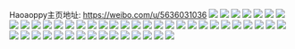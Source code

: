 Haoaoppy主页地址: https://weibo.com/u/5636031036 
![](https://wx4.sinaimg.cn/mw2000/0069qd8oly1h90hjbgvxtj30xc27f1kx.jpg) 
![](https://wx4.sinaimg.cn/mw2000/0069qd8oly1h90hjdikk7j315o1oxx5l.jpg) 
![](https://wx4.sinaimg.cn/mw2000/0069qd8oly1h90hjext5oj32c02c5u0x.jpg) 
![](https://wx4.sinaimg.cn/mw2000/0069qd8oly1h90hjqxqpfj32c0340npe.jpg) 
![](https://wx4.sinaimg.cn/mw2000/0069qd8oly1h90hjlan9dj32c0340u0y.jpg) 
![](https://wx4.sinaimg.cn/mw2000/0069qd8oly1h90hjvql10j32c03404qq.jpg) 
![](https://wx4.sinaimg.cn/mw2000/0069qd8oly1h90hk0nkchj32c0340qv6.jpg) 
![](https://wx4.sinaimg.cn/mw2000/0069qd8oly1h90hkqma1xj32c0340b2b.jpg) 
![](https://wx4.sinaimg.cn/mw2000/0069qd8oly1h90hk4rwcxj31ey1oxe82.jpg) 
![](https://wx4.sinaimg.cn/mw2000/0069qd8oly1h90hlbjtd0j32c029wnpd.jpg) 
![](https://wx4.sinaimg.cn/mw2000/0069qd8oly1h90hkg2k86j31sc2dsb2a.jpg) 
![](https://wx4.sinaimg.cn/mw2000/0069qd8oly1h90hkj08uaj327r2fnqv6.jpg) 
![](https://wx4.sinaimg.cn/mw2000/0069qd8oly1h90hke7cicj32c02c0x6r.jpg) 
![](https://wx4.sinaimg.cn/mw2000/0069qd8oly1h90hl9vnyhj33402c0u10.jpg) 
![](https://wx4.sinaimg.cn/mw2000/0069qd8oly1h90hkviz2fj31s51s51ky.jpg) 
![](https://wx4.sinaimg.cn/mw2000/0069qd8oly1h90hj99owuj33402c07wk.jpg) 
![](https://wx4.sinaimg.cn/mw2000/0069qd8oly1h90hkrxkerj30yi0yingd.jpg) 
![](https://wx4.sinaimg.cn/mw2000/0069qd8oly1h90hl19yy1j32c02rxkjm.jpg) 
![](https://wx4.sinaimg.cn/mw2000/0069qd8oly1h8s716ize1j32801o0e81.jpg) 
![](https://wx4.sinaimg.cn/mw2000/0069qd8oly1h8s71asuyzj31v01v0x6p.jpg) 
![](https://wx4.sinaimg.cn/mw2000/0069qd8oly1h8s71oeni1j32c03407wi.jpg) 
![](https://wx4.sinaimg.cn/mw2000/0069qd8oly1h8s70lb6r7j326e26eu0y.jpg) 
![](https://wx4.sinaimg.cn/mw2000/0069qd8oly1h8s70vgbw0j32c02c07wl.jpg) 
![](https://wx4.sinaimg.cn/mw2000/0069qd8oly1h8s712yzwmj31k033yx6r.jpg) 
![](https://wx4.sinaimg.cn/mw2000/0069qd8oly1h8s71m6zpgj32xt2xt7wl.jpg) 
![](https://wx4.sinaimg.cn/mw2000/0069qd8oly1h8s71ule38j31sf1sfqv5.jpg) 
![](https://wx4.sinaimg.cn/mw2000/0069qd8oly1h8s707wqemj32c03404qs.jpg) 
![](https://wx4.sinaimg.cn/mw2000/0069qd8oly1h8s70eayawj32c02nxe83.jpg) 
![](https://wx4.sinaimg.cn/mw2000/0069qd8oly1h8s6zymljkj32c02ofx6r.jpg) 
![](https://wx4.sinaimg.cn/mw2000/0069qd8ogy1h5r1ndmoquj30v915oqd3.jpg) 
![](https://wx4.sinaimg.cn/mw2000/0069qd8ogy1h5r1nd23r1j32c02c04g4.jpg) 
![](https://wx4.sinaimg.cn/mw2000/0069qd8ogy1h5r1nkz67dj32a02a2u0x.jpg) 
![](https://wx4.sinaimg.cn/mw2000/0069qd8ogy1h5gr3w5altj30u00u0k3c.jpg) 
![](https://wx4.sinaimg.cn/mw2000/0069qd8ogy1h5gr4332q8j30u00u0tl0.jpg) 
![](https://wx4.sinaimg.cn/mw2000/0069qd8ogy1h5gr42avicj32c02c0x6w.jpg) 
![](https://wx4.sinaimg.cn/mw2000/0069qd8ogy1h5gr495r8pj32bi2bi4qr.jpg) 
![](https://wx4.sinaimg.cn/mw2000/0069qd8ogy1h5gr4djbgvj33402c0b2a.jpg) 
![](https://wx4.sinaimg.cn/mw2000/0069qd8ogy1h5gr46bys4j32c02c0u0z.jpg) 
![](https://wx4.sinaimg.cn/mw2000/0069qd8oly1h4lmmj1fxcj32c03401l2.jpg) 
![](https://wx4.sinaimg.cn/mw2000/0069qd8oly1h4lmlxh7jrj33402c01l1.jpg) 
![](https://wx4.sinaimg.cn/mw2000/0069qd8oly1h4lmm9vs8hj32c0340b2f.jpg) 
![](https://wx4.sinaimg.cn/mw2000/0069qd8oly1h4lmmoe8soj33402c0qv6.jpg) 
![](https://wx4.sinaimg.cn/mw2000/0069qd8oly1h4lmmr1w7gj33402c04qr.jpg) 
![](https://wx4.sinaimg.cn/mw2000/0069qd8oly1h4lmmyycvxj33402c0e84.jpg) 
![](https://wx4.sinaimg.cn/mw2000/0069qd8oly1h4karuckmsj31910u0tlh.jpg) 
![](https://wx4.sinaimg.cn/mw2000/0069qd8oly1h4kartvwdaj30u0188gx6.jpg) 
![](https://wx4.sinaimg.cn/mw2000/0069qd8oly1h4karvqyh3j31900u07kc.jpg) 
